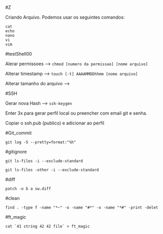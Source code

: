 #Z

Criando Arquivo. Podemos usar os seguintes comandos:
```
cat
echo
nano
vi
vim
```

#testShell00

Alerar permissoes -->  ```chmod [numero da permissao] [nome arquivo] ```

Alterar timestamp --> ```touch [-t] AAAAMMDDhhmm [nome arquivo]```

Alterar tamanho do arquivo --> 

#SSH

Gerar nova Hash --> ```ssh-keygen```

Enter 3x para gerar perfil local ou preencher com email git e senha.

Copiar o ssh.pub (publico) e adicionar ao perfil

#Git_commit
```
git log -5 --pretty=format:"%h"
```

#gitignore
```
git ls-files -i --exclude-standard
```
```git ls-files -other -i --exclude-standard```

#diff
```
patch -o b a sw.diff
```

#clean
```
find . -type f -name "*~" -o -name "#*" -o -name "*#" -print -delet
```

#ft_magic
```
cat `41 string 42 42 file` > ft_magic
```
